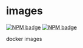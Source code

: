 # images

[![NPM badge](https://img.shields.io/docker/v/ruanjf/zipkin.svg?label=Zipkin)](https://hub.docker.com/r/ruanjf/zipkin)
[![NPM badge](https://img.shields.io/docker/v/ruanjf/elasticsearch-head.svg?label=elasticsearch-head)](https://hub.docker.com/r/ruanjf/elasticsearch-head)

docker images
